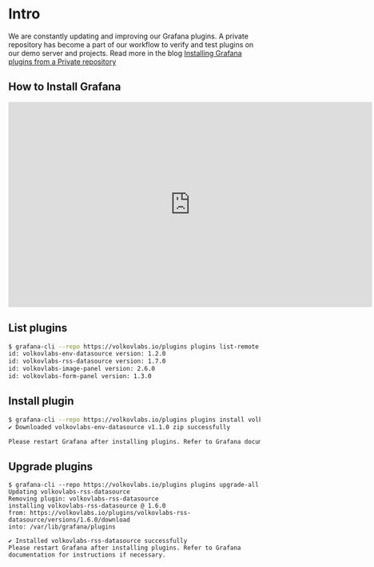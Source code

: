 # Intro

We are constantly updating and improving our Grafana plugins. A private repository has become a part of our workflow to verify and test plugins on our demo server and projects. Read more in the blog [Installing Grafana plugins from a Private repository](https://volkovlabs.com/installing-grafana-plugins-from-a-private-repository-805b54a1add3)

## How to Install Grafana

<iframe width="728" height="410" src="https://www.youtube.com/embed/xTQpV7B700w" title="How to Install Grafana for Data Analysts and Data Scientists" frameborder="0" allow="accelerometer; autoplay; clipboard-write; encrypted-media; gyroscope; picture-in-picture" allowfullscreen></iframe>

## List plugins

```bash
$ grafana-cli --repo https://volkovlabs.io/plugins plugins list-remote
id: volkovlabs-env-datasource version: 1.2.0
id: volkovlabs-rss-datasource version: 1.7.0
id: volkovlabs-image-panel version: 2.6.0
id: volkovlabs-form-panel version: 1.3.0
```

## Install plugin

```bash
$ grafana-cli --repo https://volkovlabs.io/plugins plugins install volkovlabs-env-datasource
✔ Downloaded volkovlabs-env-datasource v1.1.0 zip successfully

Please restart Grafana after installing plugins. Refer to Grafana documentation for instructions if necessary.
```

## Upgrade plugins

```
$ grafana-cli --repo https://volkovlabs.io/plugins plugins upgrade-all
Updating volkovlabs-rss-datasource
Removing plugin: volkovlabs-rss-datasource
installing volkovlabs-rss-datasource @ 1.6.0
from: https://volkovlabs.io/plugins/volkovlabs-rss-datasource/versions/1.6.0/download
into: /var/lib/grafana/plugins

✔ Installed volkovlabs-rss-datasource successfully
Please restart Grafana after installing plugins. Refer to Grafana documentation for instructions if necessary.
```
